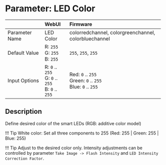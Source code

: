 # Parameter: LED Color

|                   | WebUI               | Firmware
|:---               |:---                 |:----
| Parameter Name    | LED Color           | colorredchannel, colorgreenchannel, colorbluechannel
| Default Value     | R: `255`<br>G: `255`<br>B: `255` | `255`, `255`, `255`
| Input Options     | R: `0` .. `255`<br>G: `0` .. `255`<br>B: `0` .. `255` | Red: `0` .. `255`<br>Green: `0` .. `255`<br>Blue: `0` .. `255`


## Description

Define desired color of the smart LEDs (RGB: additive color model)


!!! Tip
    White color: Set all three components to 255 (Red: 255 | Green: 255 | Blue: 255)


!!! Tip
    Adjust to the desired color only. Intensity adjustments can be controlled by 
    parameter `Take Image -> Flash Intensity` and `LED Intensity Correction Factor`.
